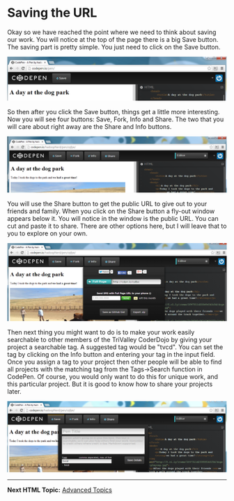 # Saving the URL

Okay so we have reached the point where we need to think about saving our work.  You will notice at the top of the page there is a big Save button.  The saving part is pretty simple.  You just need to click on the Save button.  

![Save Button](https://raw.githubusercontent.com/TriValleyCoderDojo/beginner-web/master/screenshots/before_save.PNG)

So then after you click the Save button, things get a little more interesting.  Now you will see four buttons: Save, Fork, Info and Share.  The two that you will care about right away are the Share and Info buttons.

![After Save Button](https://raw.githubusercontent.com/TriValleyCoderDojo/beginner-web/master/screenshots/after_save.PNG)

You will use the Share button to get the public URL to give out to your friends and family.  When you click on the Share button a fly-out window appears below it.  You will notice in the window is the public URL.  You can cut and paste it to share.  There are other options here, but I will leave that to you to explore on your own.  

![Share Button](https://raw.githubusercontent.com/TriValleyCoderDojo/beginner-web/master/screenshots/share_url.PNG)

Then next thing you might want to do is to make your work easily searchable to other members of the TriValley CoderDojo by giving your project a searchable tag.  A suggested tag would be "tvcd".  You can set the tag by clicking on the Info button and entering your tag in the input field.  Once you assign a tag to your project then other people will be able to find all projects with the matching tag from the Tags->Search function in CodePen.  Of course, you would only want to do this for unique work, and this particular project.  But it is good to know how to share your projects later.  

![Share Button](https://raw.githubusercontent.com/TriValleyCoderDojo/beginner-web/master/screenshots/set_tag.PNG)


--------

**Next HTML Topic:** [Advanced Topics](https://github.com/TriValleyCoderDojo/beginner-web/tree/master/session1/10-advanced)
